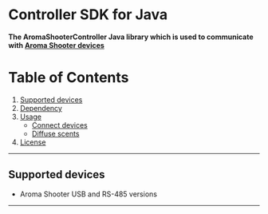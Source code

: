 # Controller SDK for Java


**The AromaShooterController Java library which is used to communicate with [Aroma Shooter devices](https://aromajoin.com/hardware/shooters/aroma-shooter-1)**  

# Table of Contents
1. [Supported devices](https://github.com/aromajoin/controller-sdk-java#supported-devices)  
2. [Dependency](https://github.com/aromajoin/controller-sdk-java#dependency)
3. [Usage](https://github.com/aromajoin/controller-sdk-java#usage)
    * [Connect devices](https://github.com/aromajoin/controller-sdk-java#connect-devices)
    * [Diffuse scents](https://github.com/aromajoin/controller-sdk-java#diffuse-scents)
4. [License](https://github.com/aromajoin/controller-sdk-android#license)

---

## Supported devices
* Aroma Shooter USB and RS-485 versions 

---
